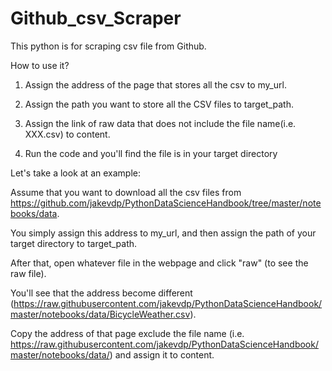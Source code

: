 # Github_csv_Scraper
This python is for scraping csv file from Github.

How to use it?

1. Assign the address of the page that stores all the csv to my_url.

2. Assign the path you want to store all the CSV files to target_path.

3. Assign the link of raw data that does not include the file name(i.e. XXX.csv) to content.

4. Run the code and you'll find the file is in your target directory

Let's take a look at an example:

Assume that you want to download all the csv files from https://github.com/jakevdp/PythonDataScienceHandbook/tree/master/notebooks/data.

You simply assign this address to my_url, and then assign the path of your target directory to target_path.

After that, open whatever file in the webpage and click "raw" (to see the raw file).

You'll see that the address become different
(https://raw.githubusercontent.com/jakevdp/PythonDataScienceHandbook/master/notebooks/data/BicycleWeather.csv).

Copy the address of that page exclude the file name (i.e. https://raw.githubusercontent.com/jakevdp/PythonDataScienceHandbook/master/notebooks/data/) and assign it to content.
